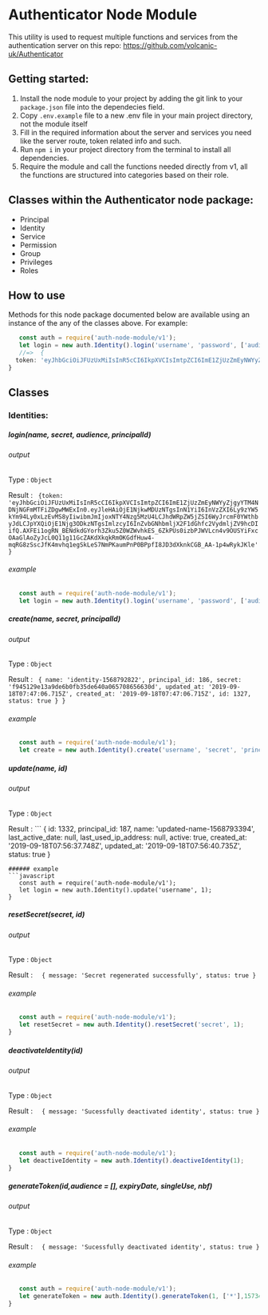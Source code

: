 # Authenticator Node Module

This utility is used to request multiple functions and services from the authentication server on this repo: https://github.com/volcanic-uk/Authenticator

## Getting started:
1.  Install the node module to your project by adding the git link to your `package.json` file into the dependecies field.
2.  Copy `.env.example` file to a new .env file in your main project directory, not the module itself
3.  Fill in the required information about the server and services you need like the server route, token related info and  such.
4.  Run `npm i` in your project directory from the terminal to install all dependencies.
5.  Require the module and call the functions needed directly from v1, all the functions are structured into categories based on their role.

## Classes within the Authenticator node package:
* Principal
* Identity
* Service
* Permission
* Group
* Privileges
* Roles


## How to use
Methods for this node package documented below are available using an instance of the any of the classes above. For example:
```javascript
   const auth = require('auth-node-module/v1');
   let login = new auth.Identity().login('username', 'password', ['audience'], 'exp-date');
   //=>  {
  token: 'eyJhbGciOiJFUzUxMiIsInR5cCI6IkpXVCIsImtpZCI6ImE1ZjUzZmEyNWYyZjgyYTM4NDNjNGFmMTFiZDgwMWExIn0.eyJleHAiOjE1NjkwMDUzNTgsInN1YiI6InVzZXI6Ly9zYW5kYm94Ly0xLzEvMS8yIiwibmJmIjoxNTY4Nzg5MzU4LCJhdWRpZW5jZSI6WyJrcmF0YWthbyJdLCJpYXQiOjE1Njg3ODkzNTgsImlzcyI6InZvbGNhbmljX2F1dGhfc2VydmljZV9hcDIifQ.AXFEi1ogRN_BENdkdGYorh3Zku5Z0WZWvhkES_6ZkPUs0izbPJWVLcn4v9OUSYiFxcOAaGlAoZyJcL0Q11g11GcZAKdXkqkRmOKGdfHuw4-mqRG8zSscJfK4mvhq1egSkLeS7NmPKaumPnP0BPpfI8JD3dXknkCGB_AA-1p4wRykJKle'
}

```
## Classes
### Identities:
##### login(name, secret, audience, principalId)
###### output
Type : ```Object```

Result :  ``` {token: 'eyJhbGciOiJFUzUxMiIsInR5cCI6IkpXVCIsImtpZCI6ImE1ZjUzZmEyNWYyZjgyYTM4NDNjNGFmMTFiZDgwMWExIn0.eyJleHAiOjE1NjkwMDUzNTgsInN1YiI6InVzZXI6Ly9zYW5kYm94Ly0xLzEvMS8yIiwibmJmIjoxNTY4Nzg5MzU4LCJhdWRpZW5jZSI6WyJrcmF0YWthbyJdLCJpYXQiOjE1Njg3ODkzNTgsImlzcyI6InZvbGNhbmljX2F1dGhfc2VydmljZV9hcDIifQ.AXFEi1ogRN_BENdkdGYorh3Zku5Z0WZWvhkES_6ZkPUs0izbPJWVLcn4v9OUSYiFxcOAaGlAoZyJcL0Q11g11GcZAKdXkqkRmOKGdfHuw4-mqRG8zSscJfK4mvhq1egSkLeS7NmPKaumPnP0BPpfI8JD3dXknkCGB_AA-1p4wRykJKle'
}```
###### example
```javascript
   const auth = require('auth-node-module/v1');
   let login = new auth.Identity().login('username', 'password', ['audience'], 'exp-date');
```
##### create(name, secret, principalId)
###### output
Type : ```Object```

Result :  ``` {
  name: 'identity-1568792822',
  principal_id: 186,
  secret: 'f945129e13a9de6b0fb35de640a065708656630d',
  updated_at: '2019-09-18T07:47:06.715Z',
  created_at: '2019-09-18T07:47:06.715Z',
  id: 1327,
  status: true
}
}```
###### example
```javascript
   const auth = require('auth-node-module/v1');
   let create = new auth.Identity().create('username', 'secret', 'principalId');
```
##### update(name, id)
###### output
Type : ```Object```

Result :  ``` {
  id: 1332,
  principal_id: 187,
  name: 'updated-name-1568793394',
  last_active_date: null,
  last_used_ip_address: null,
  active: true,
  created_at: '2019-09-18T07:56:37.748Z',
  updated_at: '2019-09-18T07:56:40.735Z',
  status: true
}
```
###### example
```javascript
   const auth = require('auth-node-module/v1');
   let login = new auth.Identity().update('username', 1);
}
```
##### resetSecret(secret, id)
###### output
Type : ```Object```

Result :  ```  { message: 'Secret regenerated successfully', status: true }```
###### example
```javascript
   const auth = require('auth-node-module/v1');
   let resetSecret = new auth.Identity().resetSecret('secret', 1);
}
```
##### deactivateIdentity(id)
###### output
Type : ```Object```

Result :  ```  { message: 'Sucessfully deactivated identity', status: true }```
###### example
```javascript
   const auth = require('auth-node-module/v1');
   let deactiveIdentity = new auth.Identity().deactiveIdentity(1);
}
```
##### generateToken(id,audience = [], expiryDate, singleUse, nbf)
###### output
Type : ```Object```

Result :  ```  { message: 'Sucessfully deactivated identity', status: true }```
###### example
```javascript
   const auth = require('auth-node-module/v1');
   let generateToken = new auth.Identity().generateToken(1, ['*'],1573488000 , false, 1568943952000));
}
```
